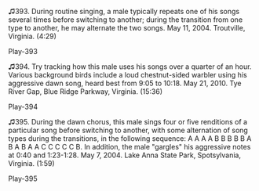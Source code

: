 ♫393. During routine singing, a male typically repeats one of his songs
several times before switching to another; during the transition from
one type to another, he may alternate the two songs. May 11, 2004.
Troutville, Virginia. (4:29)

Play-393

♫394. Try tracking how this male uses his songs over a quarter of an
hour. Various background birds include a loud chestnut-sided warbler
using his aggressive dawn song, heard best from 9:05 to 10:18. May 21,
2010. Tye River Gap, Blue Ridge Parkway, Virginia. (15:36)

Play-394

♫395. During the dawn chorus, this male sings four or five renditions of
a particular song before switching to another, with some alternation of
song types during the transitions, in the following sequence: A A A A B
B B B B A B A B A A C C C C C B. In addition, the male "gargles" his
aggressive notes at 0:40 and 1:23-1:28. May 7, 2004. Lake Anna State
Park, Spotsylvania, Virginia. (1:59)

Play-395
